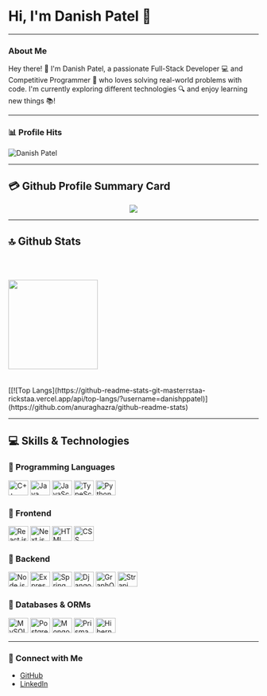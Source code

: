 <h1> Hi, I'm Danish Patel 👋</h1>

---
### About Me

Hey there! 👋 I'm Danish Patel, a passionate Full-Stack Developer 💻 and Competitive Programmer 🚀 who loves solving real-world problems with code.
I'm currently exploring different technologies 🔍 and enjoy learning new things 📚!

---
### 📊 Profile Hits
<p align="left"> 
  <img src="https://komarev.com/ghpvc/?username=danishppatel&label=Profile%20views&color=0e75b6&style=flat" alt="Danish Patel" /> 
</p>

---
## 💳 Github Profile Summary Card
<p align="center">
  <img src="https://github-profile-summary-cards.vercel.app/api/cards/profile-details?username=danishppatel&theme=vue"/>
</p>

---
## 🔝 Github Stats
<br></br>
<div>
<img height="180em" src="https://github-readme-streak-stats.herokuapp.com/?user=danishppatel&theme=chartreuse-dark&hide_border=true" />
</div>
<br></br>
[[![Top Langs](https://github-readme-stats-git-masterrstaa-rickstaa.vercel.app/api/top-langs/?username=danishppatel)](https://github.com/anuraghazra/github-readme-stats)

---
## 💻 Skills & Technologies

### 🔹 Programming Languages
<p>
  <img alt="C++" height="30" width="40" src="https://cdn.jsdelivr.net/gh/devicons/devicon/icons/cplusplus/cplusplus-original.svg">
  <img alt="Java" height="30" width="40" src="https://cdn.jsdelivr.net/gh/devicons/devicon/icons/java/java-original.svg">
  <img alt="JavaScript" height="30" width="40" src="https://cdn.jsdelivr.net/gh/devicons/devicon/icons/javascript/javascript-original.svg">
  <img alt="TypeScript" height="30" width="40" src="https://cdn.jsdelivr.net/gh/devicons/devicon/icons/typescript/typescript-original.svg">
  <img alt="Python" height="30" width="40" src="https://cdn.jsdelivr.net/gh/devicons/devicon/icons/python/python-original.svg">
</p>

### 🔹 Frontend
<p>
  <img alt="React.js" height="30" width="40" src="https://cdn.jsdelivr.net/gh/devicons/devicon/icons/react/react-original.svg">
  <img alt="Next.js" height="30" width="40" src="https://cdn.jsdelivr.net/gh/devicons/devicon/icons/nextjs/nextjs-original.svg">
  <img alt="HTML" height="30" width="40" src="https://cdn.jsdelivr.net/gh/devicons/devicon/icons/html5/html5-original.svg">
  <img alt="CSS" height="30" width="40" src="https://cdn.jsdelivr.net/gh/devicons/devicon/icons/css3/css3-original.svg">
</p>

### 🔹 Backend
<p>
  <img alt="Node.js" height="30" width="40" src="https://cdn.jsdelivr.net/gh/devicons/devicon/icons/nodejs/nodejs-original.svg">
  <img alt="Express.js" height="30" width="40" src="https://cdn.jsdelivr.net/gh/devicons/devicon/icons/express/express-original.svg">
  <img alt="Spring Boot" height="30" width="40" src="https://cdn.jsdelivr.net/gh/devicons/devicon/icons/spring/spring-original.svg">
  <img alt="Django" height="30" width="40" src="https://cdn.jsdelivr.net/gh/devicons/devicon/icons/django/django-plain.svg">
  <img alt="GraphQL" height="30" width="40" src="https://cdn.jsdelivr.net/gh/devicons/devicon/icons/graphql/graphql-plain.svg">
  <img alt="Strapi" height="30" width="40" src="https://avatars.githubusercontent.com/u/19872102?s=200&v=4">
</p>

### 🔹 Databases & ORMs
<p>
  <img alt="MySQL" height="30" width="40" src="https://cdn.jsdelivr.net/gh/devicons/devicon/icons/mysql/mysql-original.svg">
  <img alt="PostgreSQL" height="30" width="40" src="https://cdn.jsdelivr.net/gh/devicons/devicon/icons/postgresql/postgresql-original.svg">
  <img alt="MongoDB" height="30" width="40" src="https://cdn.jsdelivr.net/gh/devicons/devicon/icons/mongodb/mongodb-original.svg">
  <img alt="Prisma" height="30" width="40" src="https://avatars.githubusercontent.com/u/17219288?s=200&v=4">
  <img alt="Hibernate" height="30" width="40" src="https://cdn.jsdelivr.net/gh/devicons/devicon/icons/hibernate/hibernate-original.svg">
</p>

---
### 🚀 Connect with Me
- [GitHub](https://github.com/danishppatel)
- [LinkedIn](https://www.linkedin.com/in/danish-patel-664ba4236/)
